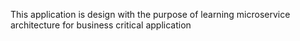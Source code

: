 This application is design with the purpose of learning microservice architecture for business critical application
